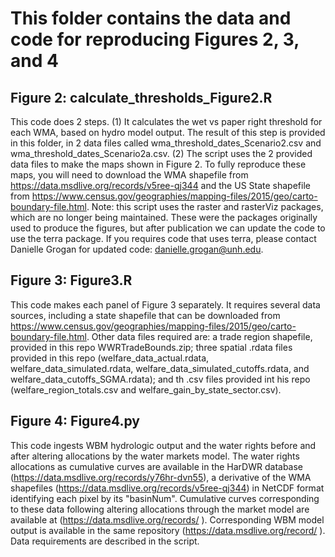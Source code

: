 # This folder contains the data and code for reproducing Figures 2, 3, and 4 
 
## Figure 2: calculate_thresholds_Figure2.R 
This code does 2 steps. (1) It calculates the wet vs paper right threshold for each WMA, based on hydro model output. The result of this step is provided in this folder, in 2 data files called wma_threshold_dates_Scenario2.csv and wma_threshold_dates_Scenario2a.csv. (2) The script uses the 2 provided data files to make the maps shown in Figure 2.  To fully reproduce these maps, you will need to download the WMA shapefile from https://data.msdlive.org/records/v5ree-qj344 and the US State shapefile from https://www.census.gov/geographies/mapping-files/2015/geo/carto-boundary-file.html.  Note: this script uses the raster and rasterViz packages, which are no longer being maintained.  These were the packages originally used to produce the figures, but after publication we can update the code to use the terra package. If you requires code that uses terra, please contact Danielle Grogan for updated code: danielle.grogan@unh.edu. 

## Figure 3: Figure3.R
This code makes each panel of Figure 3 separately. It requires several data sources, including a state shapefile that can be downloaded from https://www.census.gov/geographies/mapping-files/2015/geo/carto-boundary-file.html.  Other data files required are: a trade region shapefile, provided in this repo WWRTradeBounds.zip; three spatial .rdata files provided in this repo (welfare_data_actual.rdata, welfare_data_simulated.rdata, welfare_data_simulated_cutoffs.rdata, and welfare_data_cutoffs_SGMA.rdata); and th .csv files provided int his repo (welfare_region_totals.csv and welfare_gain_by_state_sector.csv). 

## Figure 4: Figure4.py
This code ingests WBM hydrologic output and the water rights before and after altering allocations by the water markets model.  The water rights allocations as cumulative curves are available in the HarDWR database (https://data.msdlive.org/records/y76hr-dvn55), a derivative of the WMA shapefiles (https://data.msdlive.org/records/v5ree-qj344) in NetCDF format identifying each pixel by its "basinNum".  Cumulative curves corresponding to these data following altering allocations through the market model are available at (https://data.msdlive.org/records/ <fill-in> ).  Corresponding WBM model output is available in the same repository (https://data.msdlive.org/record/ <fill-in> ).  Data requirements are described in the script.